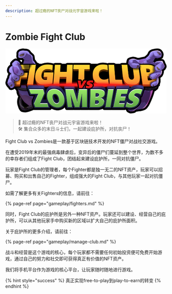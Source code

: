 ```yaml
---
description: 超过瘾的NFT丧尸对战元宇宙游戏来啦！
---
```


# Zombie Fight Club

![](.gitbook/assets/001-logo.png)

> 🧟 超过瘾的NFT丧尸对战元宇宙游戏来啦！  
> 🛠 集合众多的末日斗士们，一起建设庇护所，对抗丧尸！

Fight Club vs Zombies是一款基于区块链技术开发的NFT僵尸对战社交游戏。

在遭受2019年末的最强病毒肆虐后，变异后的僵尸们蔓延到整个世界，为数不多的幸存者们组成了Fight Club，团结起来建设庇护所，一同对抗僵尸。

玩家是Fight Club的管理者，每个Fighter都是独一无二的NFT资产，玩家可以招募、购买和出售自己的Fighter，组成强大的Fight Club，与其他玩家一起对抗僵尸。

如需了解更多有关Fighters的信息，请前往：

{% page-ref page="gameplay/fighters.md" %}

同时，Fight Club的庇护所是另外一种NFT资产。玩家还可以建设、经营自己的庇护所，可以从其他玩家手中购买新的区域以扩大自己的庇护所面积。

关于庇护所的更多介绍，请前往：

{% page-ref page="gameplay/manage-club.md" %}

战斗和经营是这个游戏的核心，每个玩家都不需要任何初始投资便可免费开始游戏，通过自己的努力和社交即可获得真正有价值的NFT资产。

我们将手机平台作为游戏的核心平台，让玩家随时随地进行游戏。

{% hint style="success" %}
真正实现free-to-play到play-to-earn的转变
{% endhint %}

